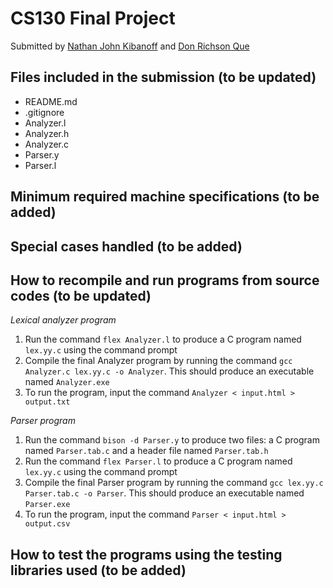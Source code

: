 # CS130 Final Project
Submitted by [Nathan John Kibanoff](http://github.com/NateKibanoff) and [Don Richson Que](http://github.com/Draqe)

## Files included in the submission (to be updated)
- README.md
- .gitignore
- Analyzer.l
- Analyzer.h
- Analyzer.c
- Parser.y
- Parser.l

## Minimum required machine specifications (to be added)

## Special cases handled (to be added)

## How to recompile and run programs from source codes (to be updated)
*Lexical analyzer program*
1. Run the command ```flex Analyzer.l``` to produce a C program named ```lex.yy.c``` using the command prompt
2. Compile the final Analyzer program by running the command ```gcc Analyzer.c lex.yy.c -o Analyzer```. This should produce an executable named ```Analyzer.exe```
3. To run the program, input the command ```Analyzer < input.html > output.txt```

*Parser program*
1. Run the command ```bison -d Parser.y``` to produce two files: a C program named ```Parser.tab.c``` and a header file named ```Parser.tab.h```
2. Run the command ```flex Parser.l``` to produce a C program named ```lex.yy.c``` using the command prompt
3. Compile the final Parser program by running the command ```gcc lex.yy.c Parser.tab.c -o Parser```. This should produce an executable named ```Parser.exe```
4. To run the program, input the command ```Parser < input.html > output.csv```

## How to test the programs using the testing libraries used (to be added)
